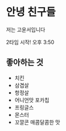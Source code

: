 # 안녕 친구들

저는 고윤서입니다

2타임 시작! 오후 3:50


## 좋아하는 것

- 치킨
- 삼겹살
- 항정살
- 어니언맛 포카칩
- 프링글스
- 몬스터
- 꼬깔콘 매콤달콤한 맛
